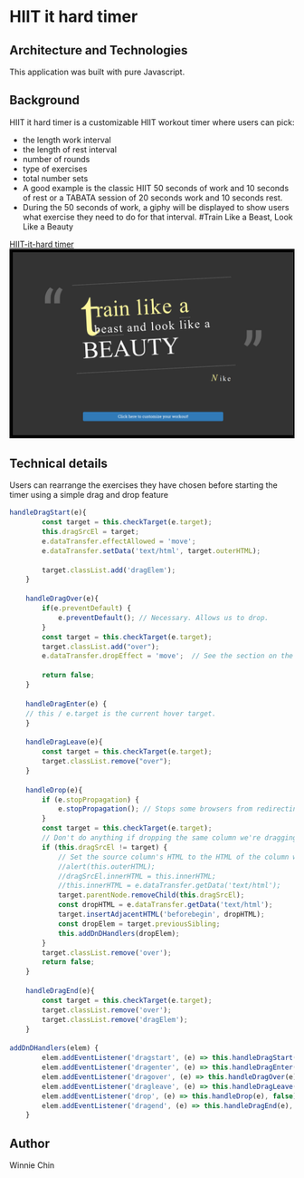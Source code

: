 # HIIT it hard timer

## Architecture and Technologies
This application was built with pure Javascript.

## Background
HIIT it hard timer is a customizable HIIT workout timer where users can pick:
* the length work interval
* the length of rest interval
* number of rounds
* type of exercises
* total number sets 
* A good example is the classic HIIT 50 seconds of work and 10 seconds of rest or
a TABATA session of 20 seconds work and 10 seconds rest.
* During the 50 seconds of work, a giphy will be displayed to show users what 
exercise they need to do for that interval.
#Train Like a Beast, Look Like a Beauty

[HIIT-it-hard timer](https://chinweenie.github.io/HIIT-it-hard-timer/)
<img src="dist/timer.png" alt="first page">

## Technical details
Users can rearrange the exercises they have chosen before starting the timer using a simple drag and drop feature
```javascript
handleDragStart(e){
        const target = this.checkTarget(e.target);
        this.dragSrcEl = target;
        e.dataTransfer.effectAllowed = 'move';
        e.dataTransfer.setData('text/html', target.outerHTML);

        target.classList.add('dragElem');
    }

    handleDragOver(e){
        if(e.preventDefault) {
            e.preventDefault(); // Necessary. Allows us to drop.
        }
        const target = this.checkTarget(e.target);
        target.classList.add("over");
        e.dataTransfer.dropEffect = 'move';  // See the section on the DataTransfer object.

        return false;
    }

    handleDragEnter(e) {
    // this / e.target is the current hover target.
    }

    handleDragLeave(e){
        const target = this.checkTarget(e.target);
        target.classList.remove("over");
    }

    handleDrop(e){
        if (e.stopPropagation) {
            e.stopPropagation(); // Stops some browsers from redirecting.
        }
        const target = this.checkTarget(e.target);
        // Don't do anything if dropping the same column we're dragging.
        if (this.dragSrcEl != target) {
            // Set the source column's HTML to the HTML of the column we dropped on.
            //alert(this.outerHTML);
            //dragSrcEl.innerHTML = this.innerHTML;
            //this.innerHTML = e.dataTransfer.getData('text/html');
            target.parentNode.removeChild(this.dragSrcEl);
            const dropHTML = e.dataTransfer.getData('text/html');
            target.insertAdjacentHTML('beforebegin', dropHTML);
            const dropElem = target.previousSibling;
            this.addDnDHandlers(dropElem);
        }
        target.classList.remove('over');
        return false;
    }

    handleDragEnd(e){
        const target = this.checkTarget(e.target);
        target.classList.remove('over');
        target.classList.remove('dragElem');
    }

addDnDHandlers(elem) {
        elem.addEventListener('dragstart', (e) => this.handleDragStart(e), false);
        elem.addEventListener('dragenter', (e) => this.handleDragEnter(e), false)
        elem.addEventListener('dragover', (e) => this.handleDragOver(e), false);
        elem.addEventListener('dragleave', (e) => this.handleDragLeave(e), false);
        elem.addEventListener('drop', (e) => this.handleDrop(e), false);
        elem.addEventListener('dragend', (e) => this.handleDragEnd(e), false);
    }
```
## Author
Winnie Chin
